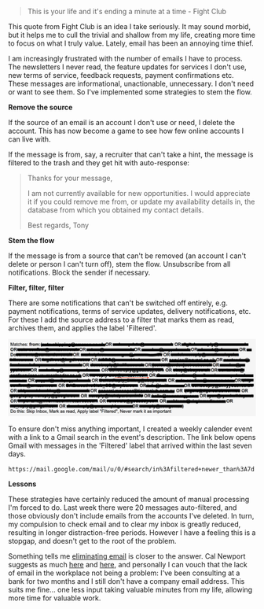> This is your life and it's ending a minute at a time - Fight Club

This quote from Fight Club is an idea I take seriously. It may sound morbid, but it helps me to cull the trivial and shallow from my life, creating more time to focus on what I truly value. Lately, email has been an annoying time thief.

I am increasingly frustrated with the number of emails I have to process. The newsletters I never read, the feature updates for services I don't use, new terms of service, feedback requests, payment confirmations etc. These messages are informational, unactionable, unnecessary. I don't need or want to see them. So I've implemented some strategies to stem the flow.

**Remove the source**

If the source of an email is an account I don't use or need, I delete the account. This has now become a game to see how few online accounts I can live with.

If the message is from, say, a recruiter that can't take a hint, the message is filtered to the trash and they get hit with auto-response:

>Thanks for your message,
>
>I am not currently available for new opportunities. I would appreciate it if you could remove me from, or update my availability details in, the database from which you obtained my contact details.
>
>Best regards,
>Tony

**Stem the flow**

If the message is from a source that can't be removed (an account I can't delete or person I can't turn off), stem the flow. Unsubscribe from all notifications. Block the sender if necessary.

**Filter, filter, filter**

There are some notifications that can't be switched off entirely, e.g. payment notifications, terms of service updates, delivery notifications, etc. For these I add the source address to a filter that marks them as read, archives them, and applies the label 'Filtered'. 

![Gmail Filtered Filter](/assets/img/2017-09-01-email-notification-filter.png)

To ensure don't miss anything important, I created a weekly calender event with a link to a Gmail search in the event's description. The link below opens Gmail with messages in the 'Filtered' label that arrived within the last seven days.

```
https://mail.google.com/mail/u/0/#search/in%3Afiltered+newer_than%3A7d
```
**Lessons**

These strategies have certainly reduced the amount of manual processing I'm forced to do. Last week there were 20 messages auto-filtered, and those obviously don't include emails from the accounts I've deleted. In turn, my compulsion to check email and to clear my inbox is greatly reduced, resulting in longer distraction-free periods. However I have a feeling this is a stopgap, and doesn't get to the root of the problem. 

Something tells me [eliminating email](https://hbr.org/2016/02/a-modest-proposal-eliminate-email) is closer to the answer. Cal Newport suggests as much [here](http://calnewport.com/blog/2016/03/22/the-case-against-email-strengthens/) and [here](http://calnewport.com/blog/2016/07/20/no-email-no-problem-a-workflow-engineering-case-study/), and personally I can vouch that the lack of email in the workplace not being a problem: I've been consulting at a bank for two months and I still don't have a company email address. This suits me fine... one less input taking valuable minutes from my life, allowing more time for valuable work.
